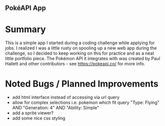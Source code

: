 ## PokéAPI App

# Summary

This is a simple app I started during a coding challenge while applying for jobs. I realized I was a little rusty on spooling up a new web app during the challenge, so I decided to keep working on this for practice and as a neat little portfolio piece. The Pokémon API it integrates with was created by Paul Hallett and other contributors - see https://pokeapi.co/ for more info.

# Noted Bugs / Planned Improvements

-   add html interface instead of accessing via url query
-   allow for complex selections i.e. pokemon which fit query "Type: Flying" AND "Generation: 4" AND "Ability: Simple"
-   add a sprite viewer?
-   add some nice css styling

